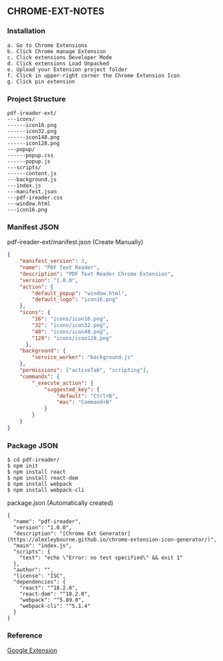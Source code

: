 ## CHROME-EXT-NOTES

### Installation
```
a. Go to Chrome Extensions
b. Click Chrome manage Extension
c. Click extensions Developer Mode
d. Click extensions Load Unpacked
e. Upload your Extension project folder
f. Click in upper-right corner the Chrome Extension Icon
g. Click pin extension
```
### Project Structure
```vim
pdf-ireader-ext/
---icons/
------icon16.png
------icon32.png
------icon148.png
------icon128.png
---popup/
------popup.css
------popup.js
---scripts/
------content.js
---background.js
---index.js
---manifest.json
---pdf-ireader.css
---window.html
---icon16.png
```
### Manifest JSON
pdf-ireader-ext/manifest.json (Create Manually)
```json
{
    "manifest_version": 3,
    "name": "PDF Text Reader",
    "description": "PDF Text Reader Chrome Extension",
    "version": "1.0.0",
    "action": {
        "default_popup": "window.html",
        "default_logo": "icon16.png"
    },
    "icons": {
        "16": "icons/icon16.png",
        "32": "icons/icon32.png",
        "48": "icons/icon48.png",
        "128": "icons/icon128.png"
      },
    "background": {
        "service_worker": "background.js"
    },
    "permissions": ["activeTab", "scripting"],
    "commands": {
        "_execute_action": {
            "suggested_key": {
                "default": "Ctrl+B",
                "mac": "Command+B"
            }
        }
    }
}

```
### Package JSON
```
$ cd pdf-ireader/
$ npm init
$ npm install react
$ npm install react-dom
$ npm install webpack
$ npm install webpack-cli
```
package.json (Automatically created)
```
{
  "name": "pdf-ireader",
  "version": "1.0.0",
  "description": "[Chrome Ext Generator](https://alexleybourne.github.io/chrome-extension-icon-generator/)",
  "main": "index.js",
  "scripts": {
    "test": "echo \"Error: no test specified\" && exit 1"
  },
  "author": "",
  "license": "ISC",
  "dependencies": {
    "react": "^18.2.0",
    "react-dom": "^18.2.0",
    "webpack": "^5.89.0",
    "webpack-cli": "^5.1.4"
  }
}
```
### Reference
[Google Extension](https://developer.chrome.com/docs/extensions/get-started/tutorial/hello-world)
